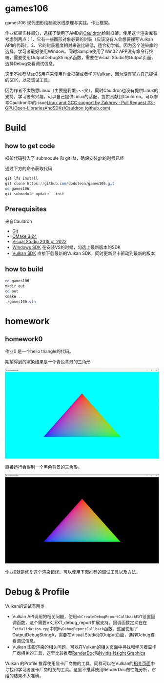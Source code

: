 # games106
games106 现代图形绘制流水线原理与实践，作业框架。

作业框架实践部分，选择了使用了AMD的[Cauldron](https://github.com/GPUOpen-LibrariesAndSDKs/Cauldron)绘制框架。使用这个渲染库有考虑到两点：1、它有一些图形对象必要的封装（应该没有人会想要裸写Vulkan API的代码）。2、它的封装程度相对来说比较低，适合初学者。因为这个渲染库的选择，学习者最好使用Window。同时Sample使用了Win32 APP没有命令行终端，需要使用OutputDebugStringA函数，需要在Visual Studio的Output页面，选择Debug查看调试信息。

这里不推荐MacOS用户来使用作业框架或者学习Vulkan，因为没有官方自己提供的SDK，以及调试工具。

因为作者不太熟悉Linux（主要是我懒~~~笑），同时Cauldron也没有提供Linux的支持，学习者有兴趣，可以自己提供Linux的适配，提供贡献到Cauldron。可以参考Cauldron中的issue[Linux and GCC support by Zakhrov · Pull Request #3 · GPUOpen-LibrariesAndSDKs/Cauldron (github.com)](https://github.com/GPUOpen-LibrariesAndSDKs/Cauldron/pull/3)

# Build

## how to get code

框架代码引入了 submodule 和 git lfs，确保安装git的时候已经

通过下方的命令获取代码

```powershell
git lfs install
git clone https://github.com/dodoleon/games106.git
cd games106
git submodule update --init
```

## Prerequisites

来自Cauldron

- [Git](https://git-scm.com/)
- [CMake 3.24](https://cmake.org/download/)
- [Visual Studio 2019 or 2022](https://visualstudio.microsoft.com/downloads/)
- [Windows SDK](https://developer.microsoft.com/en-us/windows/downloads/windows-sdk) 在安装VS的时候，勾选上最新版本的SDK
- [Vulkan SDK](https://www.lunarg.com/vulkan-sdk/) 直接下载最新的Vulkan SDK，同时更新显卡驱动到最新的版本

## how to build

```powershell
cd games106
mkdir out
cd out
cmake ..
./games106.sln
```



# homework

## homework0

作业0 是一个hello triangle的代码。

期望得到的渲染结果是一个青色背景的三角形

![homework0_0](./img/homework0_0.png)

直接运行会得到一个黑色背景的三角形。

![homework0_1](./img/homework0_1.png)

作业0就是修复这个渲染错误。可以使用下面推荐的调试工具以及方法。

# Debug & Profile

Vulkan的调试有两类

- Vulkan API调用的相关问题，使用```vkCreateDebugReportCallbackEXT```设置回调函数，这个需要VK_EXT_debug_report扩展支持。回调函数定义在在```ExtValidation.cpp```中的```MyDebugReportCallback```函数。这里使用了OutputDebugStringA，需要在Visual Studio的Output页面，选择Debug查看调试信息。
- Vulkan 图形渲染的相关问题，可以在Vulkan的[相关页面](https://www.vulkan.org/tools#profilers-and-debuggers)中寻找和学习者显卡厂商相关的工具，这里比较推荐[RenderDoc](https://renderdoc.org/)和[Nvidia Nsight Graphics](https://developer.nvidia.com/nsight-graphics)

Vulkan 的Profile 推荐使用显卡厂商做的工具，同样可以在Vulkan的[相关页面](https://www.vulkan.org/tools#profilers-and-debuggers)中寻找和学习者显卡厂商相关的工具。这里不推荐使用RenderDoc做性能分析，它给的结果不太准确。

